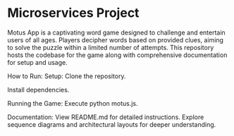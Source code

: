 # Microservices Project
Motus App is a captivating word game designed to challenge and entertain users of all ages. Players decipher words based on provided clues, aiming to solve the puzzle within a limited number of attempts. This repository hosts the codebase for the game along with comprehensive documentation for setup and usage.

How to Run:
Setup:
Clone the repository.

Install dependencies.

Running the Game:
Execute python motus.js.

Documentation:
View README.md for detailed instructions.
Explore sequence diagrams and architectural layouts for deeper understanding.
